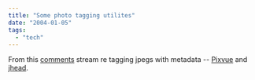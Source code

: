 ```yaml
---
title: "Some photo tagging utilites"
date: "2004-01-05"
tags: 
  - "tech"
---
```


From this [comments](http://blogs.law.harvard.edu/philg/comments?u=philg&p=3383&link=http%3A%2F%2Fblogs.law.harvard.edu%2Fphilg%2F2004%2F01%2F05%23a3383 "comments") stream re tagging jpegs with metadata -- [Pixvue](http://www.pixvue.com) and [jhead](http://www.sentex.net/~mwandel/jhead/).
